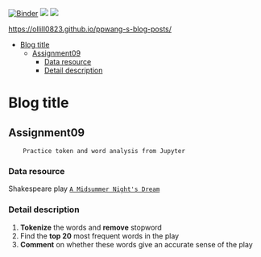 [//]: # (This template replaces README.md when someone creates a new repo with the fastpages template.)

[![Binder](https://mybinder.org/badge_logo.svg)](https://mybinder.org/v2/gh/ollill0823/ppwang-s-blog-posts/HEAD)
![](https://github.com/ollill0823/ppwang-s-blog-posts/workflows/CI/badge.svg) 
![](https://github.com/ollill0823/ppwang-s-blog-posts/workflows/GH-Pages%20Status/badge.svg) 


https://ollill0823.github.io/ppwang-s-blog-posts/

- [Blog title](#Blog-title)
  - [Assignment09](#Assignment09)
    - [Data resource](#Data-resource)
    - [Detail description](#Detail-description)

# Blog title

  ## Assignment09 

        Practice token and word analysis from Jupyter

  ### Data resource

  Shakespeare play [`A Midsummer Night's Dream`](http://shakespeare.mit.edu/midsummer/full.html) 

  ### Detail description
  1. **Tokenize** the words and **remove** stopword
  2. Find the **top 20** most frequent words in the play
  3. **Comment** on whether these words give an accurate sense of the play
